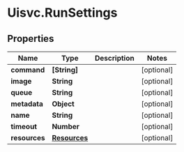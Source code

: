 # Uisvc.RunSettings

## Properties

Name | Type | Description | Notes
------------ | ------------- | ------------- | -------------
**command** | **[String]** |  | [optional] 
**image** | **String** |  | [optional] 
**queue** | **String** |  | [optional] 
**metadata** | **Object** |  | [optional] 
**name** | **String** |  | [optional] 
**timeout** | **Number** |  | [optional] 
**resources** | [**Resources**](Resources.md) |  | [optional] 


